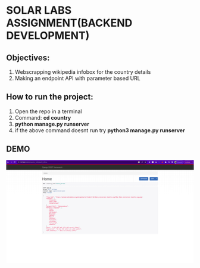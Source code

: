 # SOLAR LABS ASSIGNMENT(BACKEND DEVELOPMENT)

## Objectives:

1) Webscrapping wikipedia infobox for the country details
2) Making an endpoint API with parameter based URL

## How to run the project:

1) Open the repo in a terminal
2) Command: **cd country**
3) **python manage.py runserver**
4) if the above command doesnt run try **python3 manage.py runserver**


## DEMO


![This is an image](https://github.com/RishiKr3101/SOLAR_LAB_ASSIGNMENT/blob/main/assets/SS1.png?raw=true)
